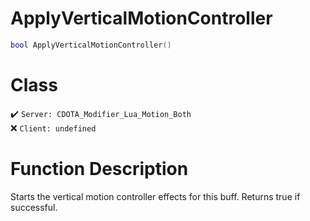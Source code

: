 # ApplyVerticalMotionController
```lua
bool ApplyVerticalMotionController()
```
# Class
✔️ `Server: CDOTA_Modifier_Lua_Motion_Both`  
❌ `Client: undefined`  

# Function Description
Starts the vertical motion controller effects for this buff.  Returns true if successful.
